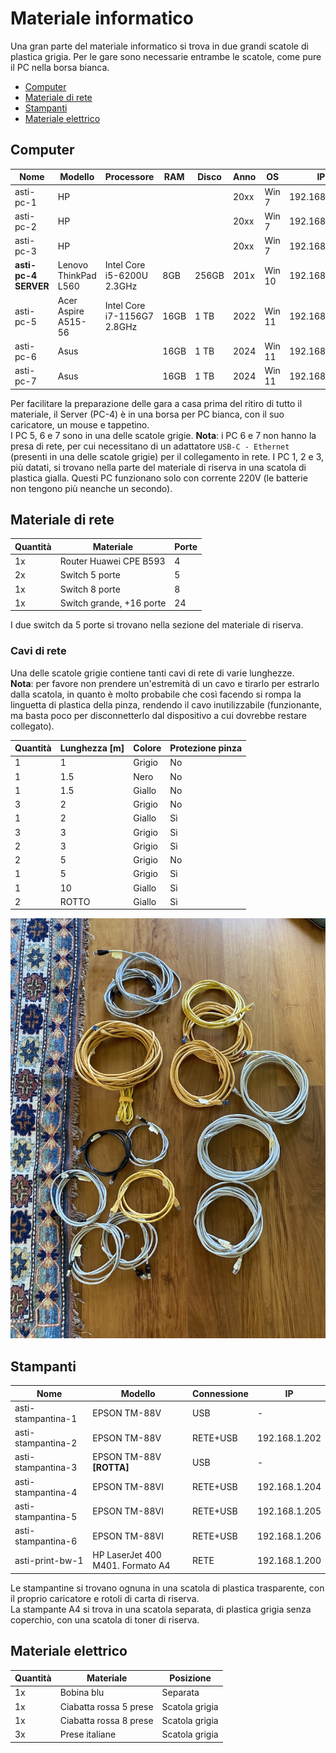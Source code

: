 # Materiale informatico

Una gran parte del materiale informatico si trova in due grandi scatole di plastica grigia. Per le gare sono necessarie entrambe le scatole, come pure il PC nella borsa bianca.  

- [Computer](#computer)
- [Materiale di rete](#materiale-di-rete)
- [Stampanti](#stampanti)
- [Materiale elettrico](#materiale-elettrico)
  
## Computer

| Nome                 | Modello              | Processore                  | RAM  | Disco | Anno | OS     | IP            | 
|----------------------|----------------------|-----------------------------|------|-------|------|--------|---------------|
| asti-pc-1            | HP                   |                             |      |       | 20xx | Win 7  | 192.168.1.101 |
| asti-pc-2            | HP                   |                             |      |       | 20xx | Win 7  | 192.168.1.102 |
| asti-pc-3            | HP                   |                             |      |       | 20xx | Win 7  | 192.168.1.103 |
| **asti-pc-4 SERVER** | Lenovo ThinkPad L560 | Intel Core i5-6200U 2.3GHz  |  8GB | 256GB | 201x | Win 10 | 192.168.1.104 |
| asti-pc-5            | Acer Aspire A515-56  | Intel Core i7-1156G7 2.8GHz | 16GB | 1 TB  | 2022 | Win 11 | 192.168.1.105 |
| asti-pc-6            | Asus                 |                             | 16GB | 1 TB  | 2024 | Win 11 | 192.168.1.106 |
| asti-pc-7            | Asus                 |                             | 16GB | 1 TB  | 2024 | Win 11 | 192.168.1.107 |

Per facilitare la preparazione delle gara a casa prima del ritiro di tutto il materiale, il Server (PC-4) è in una borsa per PC bianca, con il suo caricatore, un mouse e tappetino.  
I PC 5, 6 e 7 sono in una delle scatole grigie. **Nota**: i PC 6 e 7 non hanno la presa di rete, per cui necessitano di un adattatore `USB-C - Ethernet` (presenti in una delle scatole grigie) per il collegamento in rete.
I PC 1, 2 e 3, più datati, si trovano nella parte del materiale di riserva in una scatola di plastica gialla. Questi PC funzionano solo con corrente 220V (le batterie non tengono più neanche un secondo). 

## Materiale di rete

| Quantità | Materiale                | Porte |
|----------|--------------------------|-------|
| 1x       | Router Huawei CPE B593   | 4     |
| 2x       | Switch 5 porte           | 5     |
| 1x       | Switch 8 porte           | 8     |
| 1x       | Switch grande, +16 porte | 24    |

I due switch da 5 porte si trovano nella sezione del materiale di riserva.


### Cavi di rete

Una delle scatole grigie contiene tanti cavi di rete di varie lunghezze.  
**Nota**: per favore non prendere un'estremità di un cavo e tirarlo per estrarlo dalla scatola, in quanto è molto probabile che così facendo si rompa la linguetta di plastica della pinza, rendendo il cavo inutilizzabile (funzionante, ma basta poco per disconnetterlo dal dispositivo a cui dovrebbe restare collegato).  


| Quantità | Lunghezza [m] | Colore | Protezione pinza |
|----------|---------------|--------|------------------|
| 1        | 1             | Grigio | No               |
| 1        | 1.5           | Nero   | No               |
| 1        | 1.5           | Giallo | No               |
| 3        | 2             | Grigio | No               |
| 1        | 2             | Giallo | Sì               |
| 3        | 3             | Grigio | Sì               |
| 2        | 3             | Grigio | Sì               |
| 2        | 5             | Grigio | No               |
| 1        | 5             | Grigio | Sì               |
| 1        | 10            | Giallo | Sì               |
| 2        | ROTTO         | Giallo | Sì               |

![Cavi di rete](inc/cavi-rete-asti.jpg)


## Stampanti

| Nome               | Modello                          | Connessione        | IP            |
|--------------------|----------------------------------|--------------------|---------------|
| asti-stampantina-1 | EPSON TM-88V                     | USB                | -             |
| asti-stampantina-2 | EPSON TM-88V                     | RETE+USB           | 192.168.1.202 |
| asti-stampantina-3 | EPSON TM-88V **[ROTTA]**         | USB                | -             |
| asti-stampantina-4 | EPSON TM-88VI                    | RETE+USB           | 192.168.1.204 |
| asti-stampantina-5 | EPSON TM-88VI                    | RETE+USB           | 192.168.1.205 |
| asti-stampantina-6 | EPSON TM-88VI                    | RETE+USB           | 192.168.1.206 |
| asti-print-bw-1    | HP LaserJet 400 M401. Formato A4 | RETE               | 192.168.1.200 |
  
Le stampantine si trovano ognuna in una scatola di plastica trasparente, con il proprio caricatore e rotoli di carta di riserva.  
La stampante A4 si trova in una scatola separata, di plastica grigia senza coperchio, con una scatola di toner di riserva.  

## Materiale elettrico

| Quantità | Materiale              | Posizione      |
|----------|------------------------|----------------|
| 1x       | Bobina blu             | Separata       |
| 1x       | Ciabatta rossa 5 prese | Scatola grigia |
| 1x       | Ciabatta rossa 8 prese | Scatola grigia |
| 3x       | Prese italiane         | Scatola grigia |
